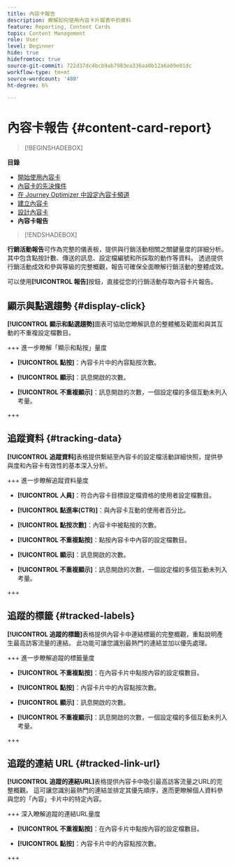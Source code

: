 ```yaml
---
title: 內容卡報告
description: 瞭解如何使用內容卡片報表中的資料
feature: Reporting, Content Cards
topic: Content Management
role: User
level: Beginner
hide: true
hidefromtoc: true
source-git-commit: 722d37dc4bcb9ab7983ea336aa0b12a6a09e01dc
workflow-type: tm+mt
source-wordcount: '480'
ht-degree: 6%

---
```


# 內容卡報告 {#content-card-report}

>[!BEGINSHADEBOX]

**目錄**

* [開始使用內容卡](../../rp_landing_pages/content-card-landing-page.md)
* [內容卡的先決條件](content-card-configuration-prereq.md)
* [在 Journey Optimizer 中設定內容卡頻道](content-card-configuration.md)
* [建立內容卡](create-content-card.md)
* [設計內容卡](design-content-card.md)
* **內容卡報告**

>[!ENDSHADEBOX]

**行銷活動報告**&#x200B;可作為完整的儀表板，提供與行銷活動相關之關鍵量度的詳細分析。 其中包含點按計數、傳送的訊息、設定檔編號和所採取的動作等資料。 透過提供行銷活動成效和參與等級的完整概觀，報告可確保全面瞭解行銷活動的整體成效。

可以使用&#x200B;**[!UICONTROL 報告]**&#x200B;按鈕，直接從您的行銷活動存取內容卡片報告。

## 顯示與點選趨勢 {#display-click}

<!--
![](assets/content-card-report-1.png)
-->

**[!UICONTROL 顯示和點選趨勢]**&#x200B;圖表可協助您瞭解訊息的整體觸及範圍和與其互動的不重複設定檔數目。

+++ 進一步瞭解「顯示和點按」量度

* **[!UICONTROL 點按]**：內容卡片中的內容點按次數。

* **[!UICONTROL 顯示]**：訊息開啟的次數。

* **[!UICONTROL 不重複顯示]**：訊息開啟的次數，一個設定檔的多個互動未列入考量。

+++

## 追蹤資料 {#tracking-data}

<!--
![](assets/content-card-report-2.png)
-->

**[!UICONTROL 追蹤資料]**&#x200B;表格提供繫結至內容卡的設定檔活動詳細快照，提供參與度和內容卡有效性的基本深入分析。

+++ 進一步瞭解追蹤資料量度

* **[!UICONTROL 人員]**：符合內容卡目標設定檔資格的使用者設定檔數目。

* **[!UICONTROL 點進率(CTR)]**：與內容卡互動的使用者百分比。

* **[!UICONTROL 點按次數]**：內容卡中被點按的次數。

* **[!UICONTROL 不重複點按]**：點按內容卡中內容的設定檔數目。

* **[!UICONTROL 顯示]**：訊息開啟的次數。

* **[!UICONTROL 不重複顯示]**：訊息開啟的次數，一個設定檔的多個互動未列入考量。

+++

## 追蹤的標籤 {#tracked-labels}

**[!UICONTROL 追蹤的標籤]**&#x200B;表格提供內容卡中連結標籤的完整概觀，重點說明產生最高訪客流量的連結。 此功能可讓您識別最熱門的連結並加以優先處理。

+++ 進一步瞭解追蹤的標籤量度

* **[!UICONTROL 不重複點按]**：在內容卡片中點按內容的設定檔數目。

* **[!UICONTROL 點按]**：內容卡片中的內容點按次數。

* **[!UICONTROL 顯示]**：訊息開啟的次數。

* **[!UICONTROL 不重複顯示]**：訊息開啟的次數，一個設定檔的多個互動未列入考量。

+++

## 追蹤的連結 URL {#tracked-link-url}

**[!UICONTROL 追蹤的連結URL]**&#x200B;表格提供內容卡中吸引最高訪客流量之URL的完整概觀。 這可讓您識別最熱門的連結並排定其優先順序，進而更瞭解個人資料參與您的「內容」卡片中的特定內容。

+++ 深入瞭解追蹤的連結URL量度

* **[!UICONTROL 不重複點按]**：在內容卡片中點按內容的設定檔數目。

* **[!UICONTROL 點按]**：內容卡片中的內容點按次數。

+++
